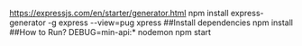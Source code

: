 https://expressjs.com/en/starter/generator.html
npm install express-generator -g
express --view=pug xpress
##Install dependencies
npm install
##How to Run?
DEBUG=min-api:* nodemon npm start
